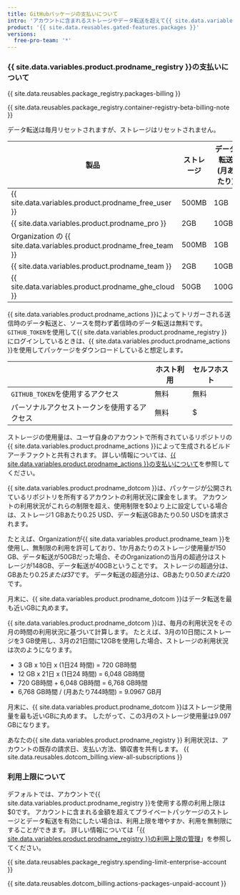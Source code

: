 ```yaml
---
title: GitHubパッケージの支払いについて
intro: 'アカウントに含まれるストレージやデータ転送を超えて{{ site.data.variables.product.prodname_registry }}を使用したい場合は、追加の使用分が請求されます。'
product: '{{ site.data.reusables.gated-features.packages }}'
versions:
  free-pro-team: '*'
---
```


### {{ site.data.variables.product.prodname_registry }}の支払いについて

{{ site.data.reusables.package_registry.packages-billing }}

{{ site.data.reusables.package_registry.container-registry-beta-billing-note }}

データ転送は毎月リセットされますが、ストレージはリセットされません。

| 製品                                                                    | ストレージ | データ転送 (月あたり) |
| --------------------------------------------------------------------- | ----- | ------------ |
| {{ site.data.variables.product.prodname_free_user }}                | 500MB | 1GB          |
| {{ site.data.variables.product.prodname_pro }}                        | 2GB   | 10GB         |
| Organization の {{ site.data.variables.product.prodname_free_team }} | 500MB | 1GB          |
| {{ site.data.variables.product.prodname_team }}                       | 2GB   | 10GB         |
| {{ site.data.variables.product.prodname_ghe_cloud }}                | 50GB  | 100GB        |

{{ site.data.variables.product.prodname_actions }}によってトリガーされる送信時のデータ転送と、ソースを問わず着信時のデータ転送は無料です。 `GITHUB_TOKEN`を使用して{{ site.data.variables.product.prodname_registry }}にログインしているときは、{{ site.data.variables.product.prodname_actions }}を使用してパッケージをダウンロードしていると想定します。

|                         | ホスト利用 | セルフホスト |
| ----------------------- | ----- | ------ |
| `GITHUB_TOKEN`を使用するアクセス | 無料    | 無料     |
| パーソナルアクセストークンを使用するアクセス  | 無料    | $      |

ストレージの使用量は、ユーザ自身のアカウントで所有されているリポジトリの{{ site.data.variables.product.prodname_actions }}によって生成されるビルドアーチファクトと共有されます。 詳しい情報については、[{{ site.data.variables.product.prodname_actions }}の支払いについて](/github/setting-up-and-managing-billing-and-payments-on-github/about-billing-for-github-actions)を参照してください。

{{ site.data.variables.product.prodname_dotcom }}は、パッケージが公開されているリポジトリを所有するアカウントの利用状況に課金をします。 アカウントの利用状況がこれらの制限を超え、使用制限を$0より上に設定している場合は、ストレージ1 GBあたり0.25 USD、データ転送GBあたり0.50 USDを請求されます。

たとえば、Organizationが{{ site.data.variables.product.prodname_team }}を使用し、無制限の利用を許可しており、1か月あたりのストレージ使用量が150 GB、データ転送が50GBだった場合、そのOrganizationの当月の超過分はストレージが148GB、データ転送が40GBということです。 ストレージの超過分は、GBあたり$0.25または$37です。 データ転送の超過分は、GBあたり$0.50または$20です。

月末に、{{ site.data.variables.product.prodname_dotcom }}はデータ転送を最も近いGBに丸めます。

{{ site.data.variables.product.prodname_dotcom }}は、毎月の利用状況をその月の時間の利用状況に基づいて計算します。 たとえば、3月の10日間にストレージを3 GB使用し、3月の21日間に12GBを使用した場合、ストレージの利用状況は次のようになります。

- 3 GB x 10日 x (1日24 時間) = 720 GB時間
- 12 GB x 21日 x (1日24 時間) = 6,048 GB時間
- 720 GB時間 + 6,048 GB時間 = 6,768 GB時間
- 6,768 GB時間 / (月あたり744時間) = 9.0967 GB月

月末に、{{ site.data.variables.product.prodname_dotcom }}はストレージ使用量を最も近いGBに丸めます。 したがって、この3月のストレージ使用量は9.097 GBになります。

あなたの{{ site.data.variables.product.prodname_registry }} 利用状況は、アカウントの既存の請求日、支払い方法、領収書を共有します。 {{ site.data.reusables.dotcom_billing.view-all-subscriptions }}

### 利用上限について

デフォルトでは、アカウントで{{ site.data.variables.product.prodname_registry }}を使用する際の利用上限は$0です。 アカウントに含まれる金額を超えてプライベートパッケージのストレージとデータ転送を有効にしたい場合は、利用上限を増やすか、利用を無制限にすることができます。 詳しい情報については「[{{ site.data.variables.product.prodname_registry }}の利用上限の管理](/github/setting-up-and-managing-billing-and-payments-on-github/managing-your-spending-limit-for-github-packages)」を参照してください。

{{ site.data.reusables.package_registry.spending-limit-enterprise-account }}

{{ site.data.reusables.dotcom_billing.actions-packages-unpaid-account }}
